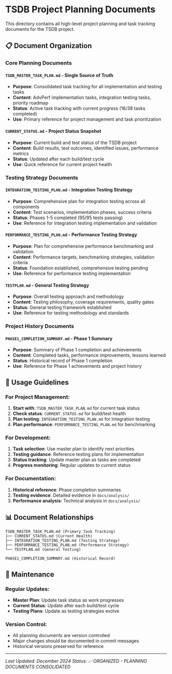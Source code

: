 # TSDB Project Planning Documents

This directory contains all high-level project planning and task tracking documents for the TSDB project.

## 📋 Document Organization

### **Core Planning Documents**

#### **`TSDB_MASTER_TASK_PLAN.md`** - **Single Source of Truth**
- **Purpose**: Consolidated task tracking for all implementation and testing tasks
- **Content**: AdvPerf implementation tasks, integration testing tasks, priority roadmap
- **Status**: Active task tracking with current progress (16/38 tasks completed)
- **Use**: Primary reference for project management and task prioritization

#### **`CURRENT_STATUS.md`** - **Project Status Snapshot**
- **Purpose**: Current build and test status of the TSDB project
- **Content**: Build results, test outcomes, identified issues, performance metrics
- **Status**: Updated after each build/test cycle
- **Use**: Quick reference for current project health

### **Testing Strategy Documents**

#### **`INTEGRATION_TESTING_PLAN.md`** - **Integration Testing Strategy**
- **Purpose**: Comprehensive plan for integration testing across all components
- **Content**: Test scenarios, implementation phases, success criteria
- **Status**: Phases 1-5 completed (95/95 tests passing)
- **Use**: Reference for integration testing implementation and validation

#### **`PERFORMANCE_TESTING_PLAN.md`** - **Performance Testing Strategy**
- **Purpose**: Plan for comprehensive performance benchmarking and validation
- **Content**: Performance targets, benchmarking strategies, validation criteria
- **Status**: Foundation established, comprehensive testing pending
- **Use**: Reference for performance testing implementation

#### **`TESTPLAN.md`** - **General Testing Strategy**
- **Purpose**: Overall testing approach and methodology
- **Content**: Testing philosophy, coverage requirements, quality gates
- **Status**: General testing framework established
- **Use**: Reference for testing methodology and standards

### **Project History Documents**

#### **`PHASE1_COMPLETION_SUMMARY.md`** - **Phase 1 Summary**
- **Purpose**: Summary of Phase 1 completion and achievements
- **Content**: Completed tasks, performance improvements, lessons learned
- **Status**: Historical record of Phase 1 completion
- **Use**: Reference for Phase 1 achievements and project history

## 🎯 Usage Guidelines

### **For Project Management:**
1. **Start with**: `TSDB_MASTER_TASK_PLAN.md` for current task status
2. **Check status**: `CURRENT_STATUS.md` for build/test health
3. **Plan testing**: `INTEGRATION_TESTING_PLAN.md` for integration testing
4. **Plan performance**: `PERFORMANCE_TESTING_PLAN.md` for benchmarking

### **For Development:**
1. **Task selection**: Use master plan to identify next priorities
2. **Testing guidance**: Reference testing plans for implementation
3. **Status tracking**: Update master plan as tasks are completed
4. **Progress monitoring**: Regular updates to current status

### **For Documentation:**
1. **Historical reference**: Phase completion summaries
2. **Testing evidence**: Detailed evidence in `docs/analysis/`
3. **Performance analysis**: Technical analysis in `docs/analysis/`

## 📊 Document Relationships

```
TSDB_MASTER_TASK_PLAN.md (Primary Task Tracking)
├── CURRENT_STATUS.md (Current Health)
├── INTEGRATION_TESTING_PLAN.md (Testing Strategy)
├── PERFORMANCE_TESTING_PLAN.md (Performance Strategy)
└── TESTPLAN.md (General Testing)

PHASE1_COMPLETION_SUMMARY.md (Historical Record)
```

## 🔄 Maintenance

### **Regular Updates:**
- **Master Plan**: Update task status as work progresses
- **Current Status**: Update after each build/test cycle
- **Testing Plans**: Update as testing strategies evolve

### **Version Control:**
- All planning documents are version controlled
- Major changes should be documented in commit messages
- Historical versions preserved for reference

---

*Last Updated: December 2024*
*Status: ✅ ORGANIZED - PLANNING DOCUMENTS CONSOLIDATED* 